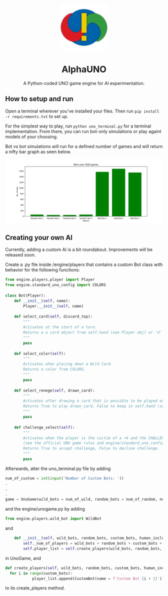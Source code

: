 <p align="center">
  <img src="https://raw.githubusercontent.com/castonln/AlphaUNO/main/img/AlphaUNO-Logo.png" width="150" height="150">
 </p>
 <h1 align="center">AlphaUNO</h1>
 <p align="center">A Python-coded UNO game engine for AI experimentation.</p>

## How to setup and run
Open a terminal wherever you've installed your files. Then run
`pip install -r requirements.txt`
to set up.

For the simplest way to play, run
`python uno_terminal.py`
for a terminal implementation. From there, you can run bot-only simulations or play againt models of your choosing.

Bot vs bot simulations will run for a defined number of games and will return a nifty bar graph as seen below.

![Example graph](https://raw.githubusercontent.com/castonln/AlphaUNO/main/img/Figure_1.png)

## Creating your own AI
Currently, adding a custom AI is a bit roundabout. Improvements will be released soon.

Create a .py file inside /engine/players that contains a custom Bot class with behavior for the following functions:
```python
from engine.players.player import Player
from engine.standard_uno_config import COLORS

class Bot(Player):
    def __init__(self, name):
        Player.__init__(self, name)

    def select_card(self, discard_top):
        """
        Activates at the start of a turn.
        Returns a a card object from self.hand (see Player obj) or 'd' to indicate drawing a card.
        """
        pass
    
    def select_color(self):
        """
        Activates when placing down a Wild Card.
        Returns a color from COLORS.
        """
        pass
    
    def select_renege(self, drawn_card):
        """
        Activates after drawing a card that is possible to be played on top of the game's current discard_top.
        Returns True to play drawn_card, False to keep in self.hand (see Player obj).
        """
        pass
    
    def challenge_select(self):
        """
        Activates when the player is the victim of a +4 and the CHALLENGERULE is True 
        (see the official UNO game rules and engine/standard_uno_config.py).
        Returns True to accept challenge, False to decline challenge.
        """
        pass
```

Afterwards, alter the uno_terminal.py file by adding
```python
num_of_custom = int(input('Number of Custom Bots: '))
.
.
.
game = UnoGame(wild_bots = num_of_wild, random_bots = num_of_random, num_of_custom = num_of_custom, human_included = human_included)
```
and the engine/unogame.py by adding
```python
from engine.players.wild_bot import WildBot
```
and
```python
    def __init__(self, wild_bots, random_bots, custom_bots, human_included):
        self._num_of_players = wild_bots + random_bots + custom_bots + human_included
        self.player_list = self.create_players(wild_bots, random_bots, custom_bots, human_included)
```
in UnoGame, and
```python
def create_players(self, wild_bots, random_bots, custom_bots, human_included):
  for i in range(custom_bots):
            player_list.append(CustomBot(name = f'Custom Bot {i + 1}'))
```
to its create_players method.
